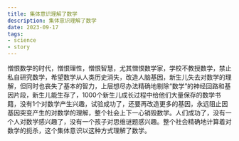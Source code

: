 ```yaml
---
title: 集体意识理解了数学
description: 集体意识理解了数学
date: 2023-09-17
tags: 
- science
- story
---
```


憎恨数学的时代，憎恨理性，憎恨智慧，尤其憎恨数学家，学校不教授数学，禁止私自研究数学，希望数学从人类历史消失，改造人脑基因，新生儿失去对数学的理解，但同时也丧失了基本的智力，上层想尽办法精确地剔除“数学”的神经回路和基因片段，新生儿能生存了，1000个新生儿成长过程中给他们大量保存的数学书籍，没有1个对数学产生兴趣，试验成功了，还要再改造更多的基因，永远阻止因基因突变产生的对数学的理解，整个社会上下一心销毁数学。人们成功了，没有一个人对数学感兴趣了，没有一个孩子对思维谜题感兴趣。整个社会精确地计算着对数学的扼杀，这个集体意识以这种方式理解了数学。